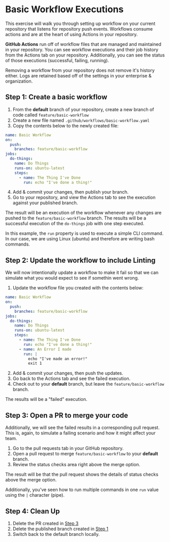 # Basic Workflow Executions

This exercise will walk you through setting up workflow on your current repository that listens for repository push events. Workflows consume actions and are at the heart of using Actions in your repository.

**GitHub Actions** run off of workflow files that are managed and maintained in your repository. You can see workflow executions and their job history from the Actions tab on your repository. Additionally, you can see the status of those executions (successful, failing, running).

Removing a workflow from your repository does not remove it's history either. Logs are retained based off of the settings in your enterprise & organization.

## Step 1: Create a basic workflow

1. From the **default** branch of your repository, create a new branch of code called `feature/basic-workflow`
2. Create a new file named `.github/workflows/basic-workflow.yaml`
3. Copy the contents below to the newly created file:

```yaml
name: Basic Workflow
on:
  push:
    branches: feature/basic-workflow
jobs:
  do-things:
    name: Do Things
    runs-on: ubuntu-latest
    steps:
      - name: The Thing I've Done
        run: echo "I've done a thing!"
```

4. Add & commit your changes, then publish your branch.
5. Go to your repository, and view the Actions tab to see the execution against your published branch.

The result will be an execution of the workflow whenever any changes are pushed to the `feature/basic-workflow` branch. The results will be a successful execution of the `do-things` job with one step executed.

In this example, the `run` property is used to execute a simple CLI command. In our case, we are using Linux (ubuntu) and therefore are writing bash commands.

## Step 2: Update the workflow to include Linting
We will now intentionally update a workflow to make it fail so that we can simulate what you would expect to see if somethin went wrong.

1. Update the workflow file you created with the contents below:

```yaml
name: Basic Workflow
on:
  push:
    branches: feature/basic-workflow
jobs:
  do-things:
    name: Do Things
    runs-on: ubuntu-latest
    steps:
      - name: The Thing I've Done
        run: echo "I've done a thing!"
      - name: An Error I made
        run: |
          echo "I've made an error!"
          exit 1
```

2. Add & commit your changes, then push the updates.
3. Go back to the Actions tab and see the failed execution.
4. Check out to your **default** branch, but leave the `feature/basic-workflow` branch.

The results will be a "failed" execution.

## Step 3: Open a PR to merge your code
Additionally, we will see the failed results in a corresponding pull request. This is, again, to simulate a failing scenario and how it might affect your team.

1. Go to the pull requests tab in your GitHub repository.
2. Open a pull request to merge `feature/basic-workflow` to your **default** branch.
3. Review the status checks area right above the merge option.

The result will be that the pull request shows the details of status checks above the merge option.

Additionally, you've seen how to run multiple commands in one `run` value using the `|` character (pipe).

## Step 4: Clean Up
1. Delete the PR created in [Step 3](#step-3-open-a-pr-to-merge-your-code)
2. Delete the published branch created in [Step 1](#step-1-create-a-basic-workflow)
2. Switch back to the default branch locally.
